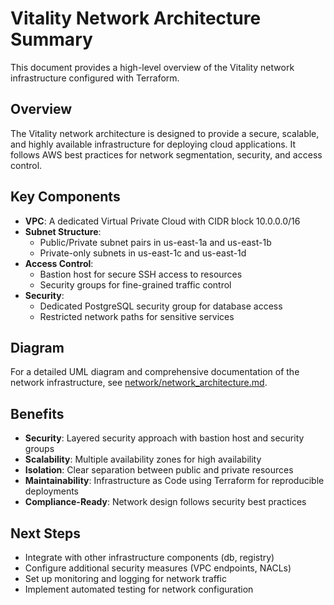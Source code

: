 # Vitality Network Architecture Summary

This document provides a high-level overview of the Vitality network infrastructure configured with Terraform.

## Overview

The Vitality network architecture is designed to provide a secure, scalable, and highly available infrastructure for deploying cloud applications. It follows AWS best practices for network segmentation, security, and access control.

## Key Components

- **VPC**: A dedicated Virtual Private Cloud with CIDR block 10.0.0.0/16
- **Subnet Structure**:
  - Public/Private subnet pairs in us-east-1a and us-east-1b
  - Private-only subnets in us-east-1c and us-east-1d
- **Access Control**:
  - Bastion host for secure SSH access to resources
  - Security groups for fine-grained traffic control
- **Security**:
  - Dedicated PostgreSQL security group for database access
  - Restricted network paths for sensitive services

## Diagram

For a detailed UML diagram and comprehensive documentation of the network infrastructure, see [network/network_architecture.md](network/network_architecture.md).

## Benefits

- **Security**: Layered security approach with bastion host and security groups
- **Scalability**: Multiple availability zones for high availability
- **Isolation**: Clear separation between public and private resources
- **Maintainability**: Infrastructure as Code using Terraform for reproducible deployments
- **Compliance-Ready**: Network design follows security best practices

## Next Steps

- Integrate with other infrastructure components (db, registry)
- Configure additional security measures (VPC endpoints, NACLs)
- Set up monitoring and logging for network traffic
- Implement automated testing for network configuration 
